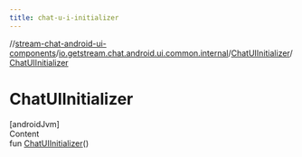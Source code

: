 ```yaml
---
title: chat-u-i-initializer
---
```

//[stream-chat-android-ui-components](../../../index.md)/[io.getstream.chat.android.ui.common.internal](../index.md)/[ChatUIInitializer](index.md)/[ChatUIInitializer](ChatUIInitializer.md)



# ChatUIInitializer  
[androidJvm]  
Content  
fun [ChatUIInitializer](ChatUIInitializer.md)()  



